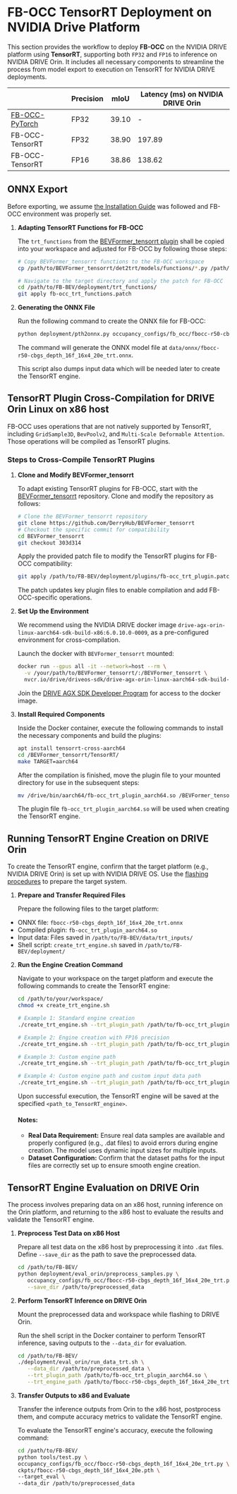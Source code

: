# FB-OCC TensorRT Deployment on NVIDIA Drive Platform


This section provides the workflow to deploy  **FB-OCC** on the NVIDIA DRIVE platform using **TensorRT**, supporting both `FP32` and `FP16` to inference on NVIDIA DRIVE Orin. It includes all necessary components to streamline the process from model export to execution on TensorRT for NVIDIA DRIVE deployments.
<div align="center">

|                      | Precision     | mIoU              |  Latency (ms) on NVIDIA DRIVE Orin   |
|----------------------|---------------|-------------------|--------------------------------------|
| [FB-OCC-PyTorch](https://github.com/NVlabs/FB-BEV/tree/main?tab=readme-ov-file#model-zoo)       | FP32          | 39.10             | -                                    |
| FB-OCC-TensorRT      | FP32          | 38.90             | 197.89                               |
| FB-OCC-TensorRT      | FP16          | 38.86             | 138.62                               |


</div>




## ONNX Export  

   Before exporting, we assume [the Installation Guide](docs/install.md) was followed and FB-OCC environment was properly set.

1. **Adapting TensorRT Functions for FB-OCC**
   
   The `trt_functions` from the [BEVFormer_tensorrt plugin](https://github.com/DerryHub/BEVFormer_tensorrt/tree/303d3140c14016047c07f9db73312af364f0dd7c/det2trt/models/functions) shall be copied into your workspace and adjusted for FB-OCC by following those steps:

   ```bash
   # Copy BEVFormer_tensorrt functions to the FB-OCC workspace
   cp /path/to/BEVFormer_tensorrt/det2trt/models/functions/*.py /path/to/FB-BEV/deployment/trt_functions/

   # Navigate to the target directory and apply the patch for FB-OCC
   cd /path/to/FB-BEV/deployment/trt_functions/
   git apply fb-occ_trt_functions.patch
   ```

2. **Generating the ONNX File**

   Run the following command to create the ONNX file for FB-OCC:
   ```bash
   python deployment/pth2onnx.py occupancy_configs/fb_occ/fbocc-r50-cbgs_depth_16f_16x4_20e_trt.py
   ```

   The command will generate the ONNX model file at `data/onnx/fbocc-r50-cbgs_depth_16f_16x4_20e_trt.onnx`.

   This script also dumps input data which will be needed later to create the TensorRT engine.


## TensorRT Plugin Cross-Compilation for DRIVE Orin Linux on x86 host

   FB-OCC uses operations that are not natively supported by TensorRT, including `GridSample3D`, `BevPoolv2`, and `Multi-Scale Deformable Attention`. Those operations will be compiled as TensorRT plugins.
   
   ### Steps to Cross-Compile TensorRT Plugins

   1. **Clone and Modify BEVFormer_tensorrt**

      To adapt existing TensorRT plugins for FB-OCC, start with the [BEVFormer_tensorrt](https://github.com/DerryHub/BEVFormer_tensorrt) repository. Clone and modify the repository as follows:

      ```bash
      # Clone the BEVFormer_tensorrt repository
      git clone https://github.com/DerryHub/BEVFormer_tensorrt
      # Checkout the specific commit for compatibility
      cd BEVFormer_tensorrt
      git checkout 303d314
      ```

      Apply the provided patch file to modify the TensorRT plugins for FB-OCC compatibility:

      ```bash
      git apply /path/to/FB-BEV/deployment/plugins/fb-occ_trt_plugin.patch
      ```
      The patch updates key plugin files to enable compilation and add FB-OCC-specific operations.
   

2. **Set Up the Environment**

   We recommend using the NVIDIA DRIVE docker image `drive-agx-orin-linux-aarch64-sdk-build-x86:6.0.10.0-0009`, as a pre-configured environment for cross-compilation.

   Launch the docker with `BEVFormer_tensorrt` mounted:
   ```bash
   docker run --gpus all -it --network=host --rm \
     -v /your/path/to/BEVFormer_tensorrt/:/BEVFormer_tensorrt \
     nvcr.io/drive/driveos-sdk/drive-agx-orin-linux-aarch64-sdk-build-x86:6.0.10.0-0009
   ```
   Join the [DRIVE AGX SDK Developer Program](https://developer.nvidia.com/drive/agx-sdk-program) for access to the docker image.

3. **Install Required Components**

   Inside the Docker container, execute the following commands to install the necessary components and build the plugins:   
   ```bash
   apt install tensorrt-cross-aarch64
   cd /BEVFormer_tensorrt/TensorRT/
   make TARGET=aarch64
   ```

   After the compilation is finished, move the plugin file to your mounted directory for use in the subsequent steps:
   ```bash
   mv /drive/bin/aarch64/fb-occ_trt_plugin_aarch64.so /BEVFormer_tensorrt/
   ```

   The plugin file `fb-occ_trt_plugin_aarch64.so` will be used when creating the TensorRT engine.

   
## Running TensorRT Engine Creation on DRIVE Orin

To create the TensorRT engine, confirm that the target platform (e.g., NVIDIA DRIVE Orin) is set up with NVIDIA DRIVE OS. 
Use the [flashing procedures](https://developer.nvidia.com/drive/downloads) to prepare the target system.


1. **Prepare and Transfer Required Files**

   Prepare the following files to the target platform:

- ONNX file: `fbocc-r50-cbgs_depth_16f_16x4_20e_trt.onnx`
- Compiled plugin: `fb-occ_trt_plugin_aarch64.so`
- Input data: Files saved in `/path/to/FB-BEV/data/trt_inputs/`
- Shell script: `create_trt_engine.sh` saved in `/path/to/FB-BEV/deployment/`
   

2. **Run the Engine Creation Command** 
   
   Navigate to your workspace on the target platform and execute the following commands to create the TensorRT engine:

   ```bash
   cd /path/to/your/workspace/
   chmod +x create_trt_engine.sh

   # Example 1: Standard engine creation
   ./create_trt_engine.sh --trt_plugin_path /path/to/fb-occ_trt_plugin_aarch64.so

   # Example 2: Engine creation with FP16 precision
   ./create_trt_engine.sh --trt_plugin_path /path/to/fb-occ_trt_plugin_aarch64.so --fp16

   # Example 3: Custom engine path
   ./create_trt_engine.sh --trt_plugin_path /path/to/fb-occ_trt_plugin_aarch64.so --trt_engine_path /path/to/custom_engine_path

   # Example 4: Custom engine path and custom input data path
   ./create_trt_engine.sh --trt_plugin_path /path/to/fb-occ_trt_plugin_aarch64.so --trt_engine_path /path/to/custom_engine_path --data_dir /path/to/trt_inputs 
   ```

   Upon successful execution, the TensorRT engine will be saved at the specified `<path_to_TensorRT_engine>`.

   #### **Notes:**

   - **Real Data Requirement:** Ensure real data samples are available and properly configured (e.g., .dat files) to avoid errors during engine creation. The model uses dynamic input sizes for multiple inputs.
   - **Dataset Configuration:** Confirm that the dataset paths for the input files are correctly set up to ensure smooth engine creation.

## TensorRT Engine Evaluation on DRIVE Orin

   The process involves preparing data on an x86 host, running inference on the Orin platform, and returning to the x86 host to evaluate the results and validate the TensorRT engine.

   1. **Preprocess Test Data on x86 Host** 
   
      Prepare all test data on the x86 host by preprocessing it into `.dat` files. Define `--save_dir` as the path to save the preprocessed data.

      ```bash
      cd /path/to/FB-BEV/
      python deployment/eval_orin/preprocess_samples.py \
         occupancy_configs/fb_occ/fbocc-r50-cbgs_depth_16f_16x4_20e_trt.py \
         --save_dir /path/to/preprocessed_data
      ```

   2. **Perform TensorRT Inference on DRIVE Orin**
   
      Mount the preprocessed data and workspace while flashing to DRIVE Orin. 

      Run the shell script in the Docker container to perform TensorRT inference, saving outputs to the `--data_dir` for evaluation.

      ```bash
      cd /path/to/FB-BEV/
      ./deployment/eval_orin/run_data_trt.sh \
         --data_dir /path/to/preprocessed_data \
         --trt_plugin_path /path/to/fb-occ_trt_plugin_aarch64.so \
         --trt_engine_path /path/to/fbocc-r50-cbgs_depth_16f_16x4_20e_trt_orin.engine
      ```

   3. **Transfer Outputs to x86 and Evaluate**
      
      
      Transfer the inference outputs from Orin to the x86 host, postprocess them, and compute accuracy metrics to validate the TensorRT engine.

      To evaluate the TensorRT engine's accuracy, execute the following command:

      ```bash
      cd /path/to/FB-BEV/
      python tools/test.py \
      occupancy_configs/fb_occ/fbocc-r50-cbgs_depth_16f_16x4_20e_trt.py \
      ckpts/fbocc-r50-cbgs_depth_16f_16x4_20e.pth \
      --target_eval \
      --data_dir /path/to/preprocessed_data
      ```
